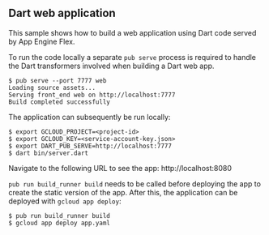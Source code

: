 Dart web application
--------------------
This sample shows how to build a web application using Dart code served by App Engine Flex.

To run the code locally a separate `pub serve` process is required to handle the Dart transformers involved when building a Dart web app.

```
$ pub serve --port 7777 web
Loading source assets...
Serving front_end web on http://localhost:7777
Build completed successfully
```

The application can subsequently be run locally:

```
$ export GCLOUD_PROJECT=<project-id>
$ export GCLOUD_KEY=<service-account-key.json>
$ export DART_PUB_SERVE=http://localhost:7777
$ dart bin/server.dart
```

Navigate to the following URL to see the app: http://localhost:8080

`pub run build_runner build` needs to be called before deploying the app to create the static version of the app. After this, the application can be deployed with `gcloud app deploy`:

```
$ pub run build_runner build
$ gcloud app deploy app.yaml
```
